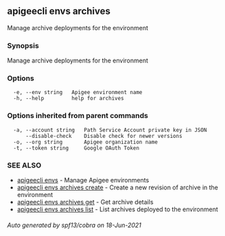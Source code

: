 ## apigeecli envs archives

Manage archive deployments for the environment

### Synopsis

Manage archive deployments for the environment

### Options

```
  -e, --env string   Apigee environment name
  -h, --help         help for archives
```

### Options inherited from parent commands

```
  -a, --account string   Path Service Account private key in JSON
      --disable-check    Disable check for newer versions
  -o, --org string       Apigee organization name
  -t, --token string     Google OAuth Token
```

### SEE ALSO

* [apigeecli envs](apigeecli_envs.md)	 - Manage Apigee environments
* [apigeecli envs archives create](apigeecli_envs_archives_create.md)	 - Create a new revision of archive in the environment
* [apigeecli envs archives get](apigeecli_envs_archives_get.md)	 - Get archive details
* [apigeecli envs archives list](apigeecli_envs_archives_list.md)	 - List archives deployed to the environment

###### Auto generated by spf13/cobra on 18-Jun-2021
